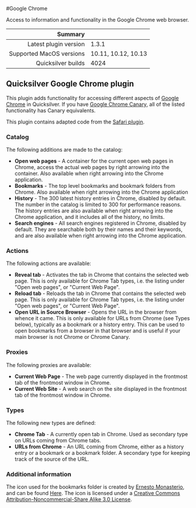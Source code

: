 #Google Chrome

Access to information and functionality in the Google Chrome web browser.

 Summary                  | &nbsp; 
-------------------------:|:--------------------
 Latest plugin version    | 1.3.1
 Supported MacOS versions | 10.11, 10.12, 10.13
 Quicksilver builds       | 4024


## Quicksilver Google Chrome plugin

This plugin adds functionality for accessing different aspects of [Google
Chrome](https://www.google.com/chrome) in Quicksilver. If you have [Google
Chrome Canary](https://www.google.com/intl/en/chrome/browser/canary.html), all
of the listed functionality has Canary equivalents.

This plugin contains adapted code from the [Safari
plugin](https://github.com/quicksilver/com.apple.Safari-qsplugin).

### Catalog

The following additions are made to the catalog:

  * **Open web pages** \- A container for the current open web pages in Chrome, access the actual web pages by right arrowing into the container. Also available when right arrowing into the Chrome application.
  * **Bookmarks** \- The top level bookmarks and bookmark folders from Chrome. Also available when right arrowing into the Chrome application
  * **History** \- The 300 latest history entries in Chrome, disabled by default. The number in the catalog is limited to 300 for performance reasons. The history entries are also available when right arrowing into the Chrome application, and it includes all of the history, no limits.
  * **Search engines** \- All search engines registered in Chrome, disabled by default. They are searchable both by their names and their keywords, and are also available when right arrowing into the Chrome application.

### Actions

The following actions are available:

  * **Reveal tab** \- Activates the tab in Chrome that contains the selected web page. This is only available for Chrome Tab types, i.e. the listing under  "Open web pages", or "Current Web Page".
  * **Reload tab** \- Reloads the tab in Chrome that contains the selected web page. This is only available for Chrome Tab types, i.e. the listing under  "Open web pages", or "Current Web Page".
  * **Open URL in Source Browser** \- Opens the URL in the browser from whence it came. This is only available for URLs from Chrome (see Types below), typically as a bookmark or a history entry. This can be used to open bookmarks from a browser in that browser and is useful if your main browser is not Chrome or Chrome Canary.

### Proxies

The following proxies are available:

  * **Current Web Page** \- The web page currently displayed in the frontmost tab of the frontmost window in Chrome.
  * **Current Web Site** \- A web search on the site displayed in the frontmost tab of the frontmost window in Chrome.

### Types

The following new types are defined:

  * **Chrome Tab** \- A currently open tab in Chrome. Used as secondary type on URLs coming from Chrome tabs.
  * **URLs from Chrome** \- An URL coming from Chrome, either as a history entry or a bookmark or a bookmark folder. A secondary type for keeping track of the source of the URL.

### Additional information

The icon used for the bookmarks folder is created by [Ernesto
Monasterio](http://ermonas.deviantart.com/), and can be found
[Here](http://ermonas.deviantart.com/art/Google-Chrome-Folder-Icon-201492913).
The icon is licensed under a [Creative Commons Attribution-Noncommercial-Share
Alike 3.0 License](http://creativecommons.org/licenses/by-nc-sa/3.0/).